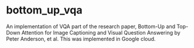 # bottom_up_vqa

An implementation of VQA part of the research paper, Bottom-Up and Top-Down Attention for Image Captioning and Visual Question Answering by Peter Anderson, et al.
This was implemented in Google cloud.

